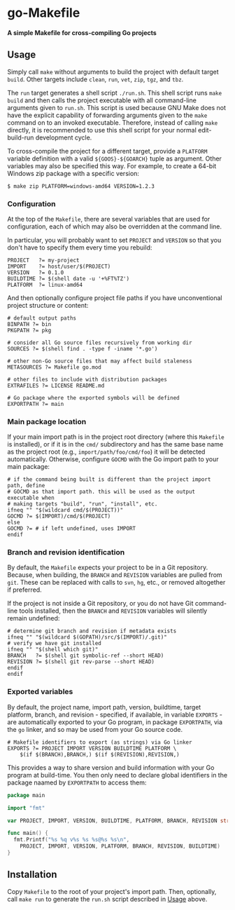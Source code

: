 # go-Makefile
#### A simple Makefile for cross-compiling Go projects

## Usage

Simply call `make` without arguments to build the project with default target `build`. Other targets include `clean`, `run`, `vet`, `zip`, `tgz`, and `tbz`. 

The `run` target generates a shell script `./run.sh`. This shell script runs `make build` and then calls the project executable with all command-line arguments given to `run.sh`. This script is used because GNU Make does not have the explicit capability of forwarding arguments given to the `make` command on to an invoked executable. Therefore, instead of calling `make` directly, it is recommended to use this shell script for your normal edit-build-run development cycle.

To cross-compile the project for a different target, provide a `PLATFORM` variable definition with a valid `${GOOS}-${GOARCH}` tuple as argument. Other variables may also be specified this way. For example, to create a 64-bit Windows zip package with a specific version:

```
$ make zip PLATFORM=windows-amd64 VERSION=1.2.3
```

### Configuration

At the top of the `Makefile`, there are several variables that are used for configuration, each of which may also be overridden at the command line.

In particular, you will probably want to set `PROJECT` and `VERSION` so that you don't have to specify them every time you rebuild:

```make
PROJECT   ?= my-project
IMPORT    ?= host/user/$(PROJECT)
VERSION   ?= 0.1.0
BUILDTIME ?= $(shell date -u '+%FT%TZ')
PLATFORM  ?= linux-amd64
```

And then optionally configure project file paths if you have unconventional project structure or content:

```make
# default output paths
BINPATH ?= bin
PKGPATH ?= pkg

# consider all Go source files recursively from working dir
SOURCES ?= $(shell find . -type f -iname '*.go')

# other non-Go source files that may affect build staleness
METASOURCES ?= Makefile go.mod

# other files to include with distribution packages
EXTRAFILES ?= LICENSE README.md

# Go package where the exported symbols will be defined
EXPORTPATH ?= main
```

### Main package location

If your main import path is in the project root directory (where this `Makefile` is installed), or if it is in the `cmd/` subdirectory and has the same base name as the project root (e.g., `import/path/foo/cmd/foo`) it will be detected automatically. Otherwise, configure `GOCMD` with the Go import path to your main package:

```make
# if the command being built is different than the project import path, define
# GOCMD as that import path. this will be used as the output executable when
# making targets "build", "run", "install", etc.
ifneq "" "$(wildcard cmd/$(PROJECT))"
GOCMD ?= $(IMPORT)/cmd/$(PROJECT)
else
GOCMD ?= # if left undefined, uses IMPORT
endif
```

### Branch and revision identification

By default, the `Makefile` expects your project to be in a Git repository. Because, when building, the `BRANCH` and `REVISION` variables are pulled from `git`. These can be replaced with calls to `svn`, `hg`, etc., or removed altogether if preferred. 

If the project is not inside a Git repository, or you do not have Git command-line tools installed, then the `BRANCH` and `REVISION` variables will silently remain undefined:

```make
# determine git branch and revision if metadata exists
ifneq "" "$(wildcard $(GOPATH)/src/$(IMPORT)/.git)"
# verify we have git installed
ifneq "" "$(shell which git)"
BRANCH   ?= $(shell git symbolic-ref --short HEAD)
REVISION ?= $(shell git rev-parse --short HEAD)
endif
endif
```

### Exported variables

By default, the project name, import path, version, buildtime, target platform, branch, and revision - specified, if available, in variable `EXPORTS` - are automatically exported to your Go program, in package `EXPORTPATH`, via the `go` linker, and so may be used from your Go source code. 

```make
# Makefile identifiers to export (as strings) via Go linker
EXPORTS ?= PROJECT IMPORT VERSION BUILDTIME PLATFORM \
	$(if $(BRANCH),BRANCH,) $(if $(REVISION),REVISION,) 
```

This provides a way to share version and build information with your Go program at build-time. You then only need to declare global identifiers in the package naamed by `EXPORTPATH` to access them:

```go
package main

import "fmt"

var PROJECT, IMPORT, VERSION, BUILDTIME, PLATFORM, BRANCH, REVISION string

func main() {
  fmt.Printf("%s %q v%s %s %s@%s %s\n", 
    PROJECT, IMPORT, VERSION, PLATFORM, BRANCH, REVISION, BUILDTIME)
}
```

## Installation

Copy `Makefile` to the root of your project's import path. Then, optionally, call `make run` to generate the `run.sh` script described in [Usage](#usage) above.

